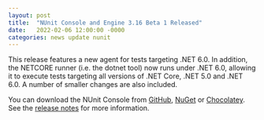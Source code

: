 ```yaml
---
layout: post
title:  "NUnit Console and Engine 3.16 Beta 1 Released"
date:   2022-02-06 12:00:00 -0000
categories: news update nunit
---
```


This release features a new agent for tests targeting .NET 6.0. In addition, the NETCORE runner (i.e. the dotnet tool) now runs under .NET 6.0, allowing it to execute tests targeting all versions of .NET Core, .NET 5.0 and .NET 6.0. A number of smaller changes are also included.

You can download the NUnit Console from [GitHub](https://github.com/nunit/nunit-console/releases), [NuGet](https://www.nuget.org/) or [Chocolatey](https://www.chocolatey.org/profiles/nunit.org). See the [release notes](https://docs.nunit.org/articles/nunit/release-notes/console-and-engine.html) for more information.
